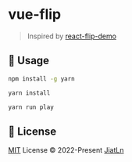 # vue-flip

> Inspired by [react-flip-demo](https://github.com/MinJieLiu/react-flip-demo)


## 🦄 Usage

```bash
npm install -g yarn

yarn install

yarn run play
```

## 📄 License

[MIT](./LICENSE) License © 2022-Present [JiatLn](https://github.com/JiatLn)

